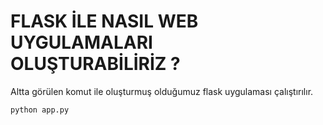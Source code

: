 # FLASK İLE NASIL WEB UYGULAMALARI OLUŞTURABİLİRİZ ?

Altta görülen komut ile oluşturmuş olduğumuz flask uygulaması çalıştırılır.

```
python app.py

```
